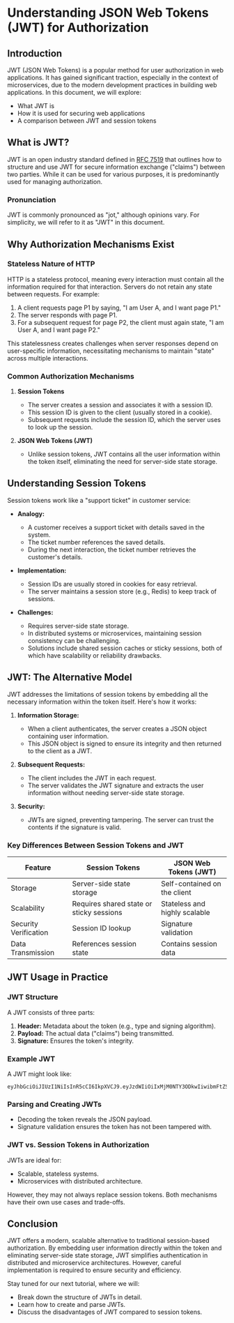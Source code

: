 # Understanding JSON Web Tokens (JWT) for Authorization

## Introduction

JWT (JSON Web Tokens) is a popular method for user authorization in web applications. It has gained significant traction, especially in the context of microservices, due to the modern development practices in building web applications. In this document, we will explore:

- What JWT is
- How it is used for securing web applications
- A comparison between JWT and session tokens

## What is JWT?

JWT is an open industry standard defined in [RFC 7519](https://datatracker.ietf.org/doc/html/rfc7519) that outlines how to structure and use JWT for secure information exchange ("claims") between two parties. While it can be used for various purposes, it is predominantly used for managing authorization.

### Pronunciation
JWT is commonly pronounced as "jot," although opinions vary. For simplicity, we will refer to it as "JWT" in this document.

## Why Authorization Mechanisms Exist

### Stateless Nature of HTTP
HTTP is a stateless protocol, meaning every interaction must contain all the information required for that interaction. Servers do not retain any state between requests. For example:

1. A client requests page P1 by saying, "I am User A, and I want page P1."
2. The server responds with page P1.
3. For a subsequent request for page P2, the client must again state, "I am User A, and I want page P2."

This statelessness creates challenges when server responses depend on user-specific information, necessitating mechanisms to maintain "state" across multiple interactions.

### Common Authorization Mechanisms

1. **Session Tokens**
   - The server creates a session and associates it with a session ID.
   - This session ID is given to the client (usually stored in a cookie).
   - Subsequent requests include the session ID, which the server uses to look up the session.

2. **JSON Web Tokens (JWT)**
   - Unlike session tokens, JWT contains all the user information within the token itself, eliminating the need for server-side state storage.

## Understanding Session Tokens

Session tokens work like a "support ticket" in customer service:

- **Analogy:**
  - A customer receives a support ticket with details saved in the system.
  - The ticket number references the saved details.
  - During the next interaction, the ticket number retrieves the customer's details.

- **Implementation:**
  - Session IDs are usually stored in cookies for easy retrieval.
  - The server maintains a session store (e.g., Redis) to keep track of sessions.

- **Challenges:**
  - Requires server-side state storage.
  - In distributed systems or microservices, maintaining session consistency can be challenging.
  - Solutions include shared session caches or sticky sessions, both of which have scalability or reliability drawbacks.

## JWT: The Alternative Model

JWT addresses the limitations of session tokens by embedding all the necessary information within the token itself. Here's how it works:

1. **Information Storage:**
   - When a client authenticates, the server creates a JSON object containing user information.
   - This JSON object is signed to ensure its integrity and then returned to the client as a JWT.

2. **Subsequent Requests:**
   - The client includes the JWT in each request.
   - The server validates the JWT signature and extracts the user information without needing server-side state storage.

3. **Security:**
   - JWTs are signed, preventing tampering. The server can trust the contents if the signature is valid.

### Key Differences Between Session Tokens and JWT

| Feature                | Session Tokens                   | JSON Web Tokens (JWT)         |
|------------------------|-----------------------------------|--------------------------------|
| Storage                | Server-side state storage        | Self-contained on the client  |
| Scalability            | Requires shared state or sticky sessions | Stateless and highly scalable |
| Security Verification  | Session ID lookup                | Signature validation          |
| Data Transmission      | References session state         | Contains session data         |

## JWT Usage in Practice

### JWT Structure
A JWT consists of three parts:
1. **Header:** Metadata about the token (e.g., type and signing algorithm).
2. **Payload:** The actual data ("claims") being transmitted.
3. **Signature:** Ensures the token's integrity.

### Example JWT
A JWT might look like:
```plaintext
eyJhbGciOiJIUzI1NiIsInR5cCI6IkpXVCJ9.eyJzdWIiOiIxMjM0NTY3ODkwIiwibmFtZSI6IkpvaG4gRG9lIiwiaWF0IjoxNTE2MjM5MDIyfQ.SflKxwRJSMeKKF2QT4fwpMeJf36POk6yJV_adQssw5c
```

### Parsing and Creating JWTs
- Decoding the token reveals the JSON payload.
- Signature validation ensures the token has not been tampered with.

### JWT vs. Session Tokens in Authorization
JWTs are ideal for:
- Scalable, stateless systems.
- Microservices with distributed architecture.

However, they may not always replace session tokens. Both mechanisms have their own use cases and trade-offs.

## Conclusion
JWT offers a modern, scalable alternative to traditional session-based authorization. By embedding user information directly within the token and eliminating server-side state storage, JWT simplifies authentication in distributed and microservice architectures. However, careful implementation is required to ensure security and efficiency.

Stay tuned for our next tutorial, where we will:
- Break down the structure of JWTs in detail.
- Learn how to create and parse JWTs.
- Discuss the disadvantages of JWT compared to session tokens.


